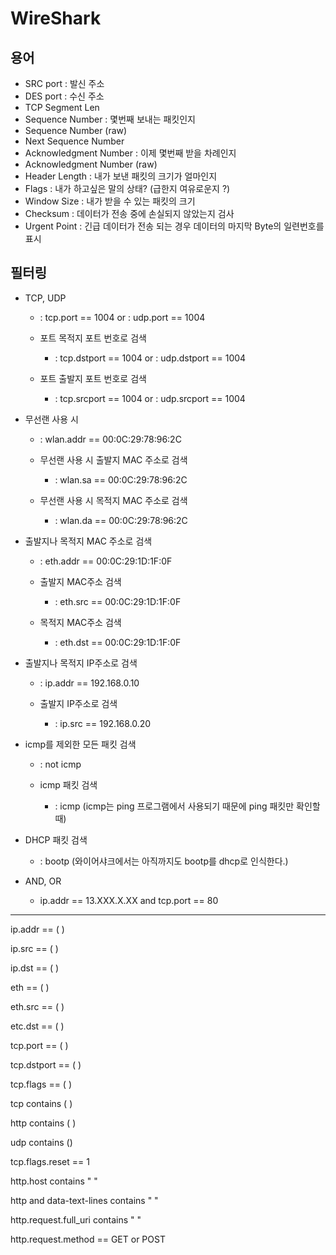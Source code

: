# WireShark

## 용어
- SRC port : 발신 주소
- DES port : 수신 주소
- TCP Segment Len
- Sequence Number : 몇번째 보내는 패킷인지
- Sequence Number (raw)
- Next Sequence Number
- Acknowledgment Number : 이제 몇번째 받을 차례인지
- Acknowledgment Number (raw)
- Header Length : 내가 보낸 패킷의 크기가 얼마인지
- Flags : 내가 하고싶은 말의 상태? (급한지 여유로운지 ?)
- Window Size : 내가 받을 수 있는 패킷의 크기
- Checksum : 데이터가 전송 중에 손실되지 않았는지 검사
- Urgent Point : 긴급 데이터가 전송 되는 경우 데이터의 마지막 Byte의 일련번호를 표시

## 필터링

- TCP, UDP
	- : tcp.port == 1004  or  : udp.port == 1004

    - 포트 목적지 포트 번호로 검색
	    - : tcp.dstport == 1004  or  : udp.dstport == 1004  

    - 포트 출발지 포트 번호로 검색  
	    - : tcp.srcport == 1004  or  : udp.srcport == 1004

- 무선랜 사용 시
	- : wlan.addr == 00:0C:29:78:96:2C   

    - 무선랜 사용 시 출발지 MAC 주소로 검색
	    - : wlan.sa ==  00:0C:29:78:96:2C  

    - 무선랜 사용 시 목적지 MAC 주소로 검색
	    - : wlan.da ==  00:0C:29:78:96:2C 

- 출발지나 목적지 MAC 주소로 검색
	- : eth.addr == 00:0C:29:1D:1F:0F   

    - 출발지 MAC주소 검색
	    - : eth.src == 00:0C:29:1D:1F:0F  

    - 목적지 MAC주소 검색
	    - : eth.dst == 00:0C:29:1D:1F:0F  


- 출발지나 목적지 IP주소로 검색
	- : ip.addr == 192.168.0.10  

    - 출발지 IP주소로 검색
	    - : ip.src == 192.168.0.20  


- icmp를 제외한 모든 패킷 검색
	- : not icmp

    - icmp 패킷 검색
	    - : icmp (icmp는 ping 프로그램에서 사용되기 때문에 ping 패킷만 확인할때)

- DHCP 패킷 검색
	- : bootp (와이어샤크에서는 아직까지도 bootp를 dhcp로 인식한다.)

- AND, OR
    - ip.addr == 13.XXX.X.XX and tcp.port == 80

---------------------------------------------------------------------------------------------------


ip.addr == ( )

ip.src == ( )

ip.dst == ( )

eth == ( )

eth.src == ( )

etc.dst == ( )

tcp.port == ( )

tcp.dstport == ( )

tcp.flags == ( )

tcp contains ( )

http contains ( )

udp contains ()

tcp.flags.reset == 1

http.host contains " "

http and data-text-lines contains " "

http.request.full_uri contains " "

http.request.method == GET or POST
